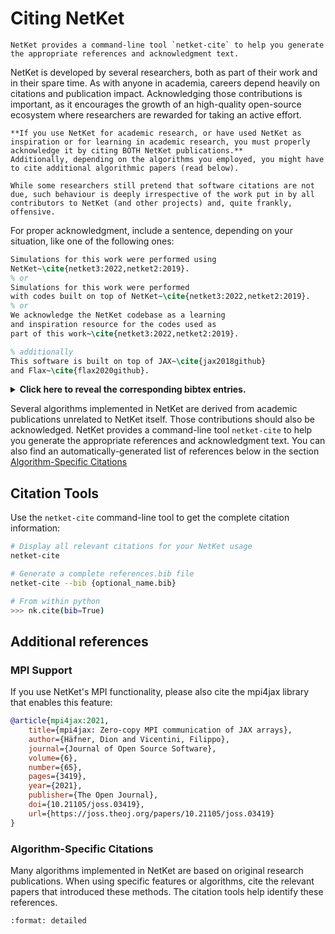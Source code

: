 # Citing NetKet

```{note}
NetKet provides a command-line tool `netket-cite` to help you generate the appropriate references and acknowledgment text.
```

NetKet is developed by several researchers, both as part of their work and in their spare time. 
As with anyone in academia, careers depend heavily on citations and publication impact. 
Acknowledging those contributions is important, as it encourages the growth of an high-quality open-source ecosystem where researchers are rewarded for taking an active effort.

```{important}
**If you use NetKet for academic research, or have used NetKet as inspiration or for learning in academic research, you must properly acknowledge it by citing BOTH NetKet publications.**
Additionally, depending on the algorithms you employed, you might have to cite additional algorithmic papers (read below). 

While some researchers still pretend that software citations are not due, such behaviour is deeply irrespective of the work put in by all contributors to NetKet (and other projects) and, quite frankly, offensive.
```

For proper acknowledgment, include a sentence, depending on your situation, like one of the following ones:

```latex
Simulations for this work were performed using 
NetKet~\cite{netket3:2022,netket2:2019}.
% or
Simulations for this work were performed 
with codes built on top of NetKet~\cite{netket3:2022,netket2:2019}.
% or
We acknowledge the NetKet codebase as a learning 
and inspiration resource for the codes used as 
part of this work~\cite{netket3:2022,netket2:2019}.

% additionally
This software is built on top of JAX~\cite{jax2018github} 
and Flax~\cite{flax2020github}.
```

<details class="citation-button">
<summary><strong>Click here to reveal the corresponding bibtex entries.</strong></summary>

```bibtex
@Article{netket3:2022,
    title={NetKet 3: Machine Learning Toolbox for Many-Body Quantum Systems},
    author={Filippo Vicentini and Damian Hofmann and Attila Szabó and Dian Wu and Christopher Roth and Clemens Giuliani and Gabriel Pescia and Jannes Nys and Vladimir Vargas-Calderón and Nikita Astrakhantsev and Giuseppe Carleo},
    journal={SciPost Phys. Codebases},
    pages={7},
    year={2022},
    publisher={SciPost},
    doi={10.21468/SciPostPhysCodeb.7},
    url={https://scipost.org/10.21468/SciPostPhysCodeb.7}
}

@article{netket2:2019,
    title={NetKet: A machine learning toolkit for many-body quantum systems},
    author={Carleo, Giuseppe and Choo, Kenny and Hofmann, Damian and Smith, James ET and Westerhout, Tom and Alet, Fabien and Davis, Emily J and Efthymiou, Stavros and Glasser, Ivan and Lin, Sheng-Hsuan and Mauri, Marta and Mazzola, Guglielmo and Pereira, Christian B and Vicentini, Filippo},
    journal={SoftwareX},
    volume={10},
    pages={100311},
    year={2019},
    publisher={Elsevier},
    doi={10.1016/j.softx.2019.100311},
    url={https://www.sciencedirect.com/science/article/pii/S2352711019300974}
}

@misc{jax2018github,
  title = {{{JAX}}: Composable Transformations of {{Python}}+{{NumPy}} Programs},
  author = {Bradbury, James and Frostig, Roy and Hawkins, Peter and Johnson, Matthew James and Leary, Chris and Maclaurin, Dougal and Necula, George and Paszke, Adam and VanderPlas, Jake and {Wanderman-Milne}, Skye and Zhang, Qiao},
  year = {2018}
}

@misc{flax2020github,
  title = {Flax: {{A}} Neural Network Library and Ecosystem for {{JAX}}},
  author = {Heek, Jonathan and Levskaya, Anselm and Oliver, Avital and Ritter, Marvin and Rondepierre, Bertrand and Steiner, Andreas and {van Zee}, Marc},
  year = {2024}
}

```
</details>

Several algorithms implemented in NetKet are derived from academic publications unrelated to NetKet itself. 
Those contributions should also be acknowledged.
NetKet provides a command-line tool `netket-cite` to help you generate the appropriate references and acknowledgment text.
You can also find an automatically-generated list of references below in the section [Algorithm-Specific Citations](#algorithm-specific-citations)



## Citation Tools

Use the `netket-cite` command-line tool to get the complete citation information:

```bash
# Display all relevant citations for your NetKet usage
netket-cite

# Generate a complete references.bib file
netket-cite --bib {optional_name.bib}

# From within python
>>> nk.cite(bib=True)
```

## Additional references

### MPI Support

If you use NetKet's MPI functionality, please also cite the mpi4jax library that enables this feature:

```bibtex
@article{mpi4jax:2021,
    title={mpi4jax: Zero-copy MPI communication of JAX arrays},
    author={Häfner, Dion and Vicentini, Filippo},
    journal={Journal of Open Source Software},
    volume={6},
    number={65},
    pages={3419},
    year={2021},
    publisher={The Open Journal},
    doi={10.21105/joss.03419},
    url={https://joss.theoj.org/papers/10.21105/joss.03419}
}
```

### Algorithm-Specific Citations

Many algorithms implemented in NetKet are based on original research publications. When using specific features or algorithms, cite the relevant papers that introduced these methods. The citation tools help identify these references.


```{netket-citations}
:format: detailed
```